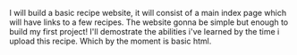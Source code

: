 I will build a basic recipe website, it will consist of a main index page which will have links to a few recipes. The website gonna be simple but enough to build my first project!
I'll demostrate the abilities i've learned by the time i upload this recipe. Which by the moment is basic html.
